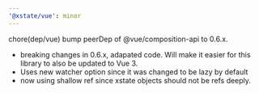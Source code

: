 ```yaml
---
'@xstate/vue': minor
---
```


chore(dep/vue) bump peerDep of @vue/composition-api to 0.6.x.

- breaking changes in 0.6.x, adapated code. Will make it easier for
  this library to also be updated to Vue 3.
- Uses new watcher option since it was changed to be lazy by default
- now using shallow ref since xstate objects should not be refs deeply.
